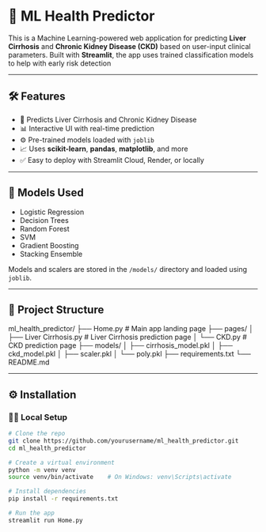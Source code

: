 # 🧠 ML Health Predictor

This is a Machine Learning-powered web application for predicting **Liver Cirrhosis** and **Chronic Kidney Disease (CKD)** based on user-input clinical parameters. 
Built with **Streamlit**, the app uses trained classification models to help with early risk detection

---

## 🛠 Features

- 🏥 Predicts Liver Cirrhosis and Chronic Kidney Disease
- 📊 Interactive UI with real-time prediction
- ⚙️ Pre-trained models loaded with `joblib`
- 📈 Uses **scikit-learn**, **pandas**, **matplotlib**, and more
- ✅ Easy to deploy with Streamlit Cloud, Render, or locally

---

## 🧪 Models Used

- Logistic Regression
- Decision Trees
- Random Forest
- SVM
- Gradient Boosting
- Stacking Ensemble

Models and scalers are stored in the `/models/` directory and loaded using `joblib`.

---

## 📁 Project Structure
ml_health_predictor/
├── Home.py # Main app landing page
├── pages/
│ ├── Liver Cirrhosis.py # Liver Cirrhosis prediction page
│ └── CKD.py # CKD prediction page
├── models/
│ ├── cirrhosis_model.pkl
│ ├── ckd_model.pkl
│ ├── scaler.pkl
│ └── poly.pkl
├── requirements.txt
└── README.md



---

## ⚙️ Installation

### 🧑‍💻 Local Setup

```bash
# Clone the repo
git clone https://github.com/yourusername/ml_health_predictor.git
cd ml_health_predictor

# Create a virtual environment
python -m venv venv
source venv/bin/activate    # On Windows: venv\Scripts\activate

# Install dependencies
pip install -r requirements.txt

# Run the app
streamlit run Home.py


